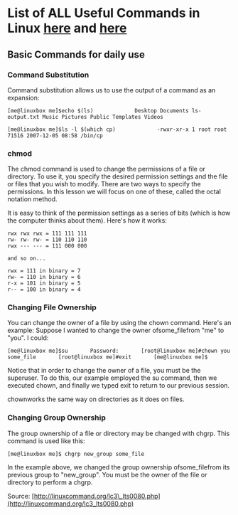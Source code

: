 # List of ALL Useful Commands in Linux [here](http://resources.infosecinstitute.com/useful-linux-commands/#gref) and [here](http://linuxcommand.org)

## Basic Commands for daily use

### Command Substitution

Command substitution allows us to use the output of a command as an expansion:

`[me@linuxbox me]$echo $(ls)            
Desktop Documents ls-output.txt Music Pictures Public Templates Videos`

`[me@linuxbox me]$ls -l $(which cp)            
-rwxr-xr-x 1 root root 71516 2007-12-05 08:58 /bin/cp`

### chmod

The chmod command is used to change the permissions of a file or directory. To use it, you specify the desired permission settings and the file or files that you wish to modify. There are two ways to specify the permissions. In this lesson we will focus on one of these, called the octal notation method.

It is easy to think of the permission settings as a series of bits \(which is how the computer thinks about them\). Here's how it works:

```
rwx rwx rwx = 111 111 111
rw- rw- rw- = 110 110 110
rwx --- --- = 111 000 000

and so on...

rwx = 111 in binary = 7
rw- = 110 in binary = 6
r-x = 101 in binary = 5
r-- = 100 in binary = 4
```

### Changing File Ownership

You can change the owner of a file by using the chown command. Here's an example: Suppose I wanted to change the owner ofsome\_filefrom "me" to "you". I could:

`[me@linuxbox me]$su      
Password:      
[root@linuxbox me]#chown you some_file      
[root@linuxbox me]#exit      
[me@linuxbox me]$`

Notice that in order to change the owner of a file, you must be the superuser. To do this, our example employed the su command, then we executed chown, and finally we typed exit to return to our previous session.

chownworks the same way on directories as it does on files.

### Changing Group Ownership

The group ownership of a file or directory may be changed with chgrp. This command is used like this:

`[me@linuxbox me]$ chgrp new_group some_file`

In the example above, we changed the group ownership ofsome\_filefrom its previous group to "new\_group". You must be the owner of the file or directory to perform a chgrp.

Source: [http://linuxcommand.org/lc3\_lts0080.php](http://linuxcommand.org/lc3_lts0080.php)

